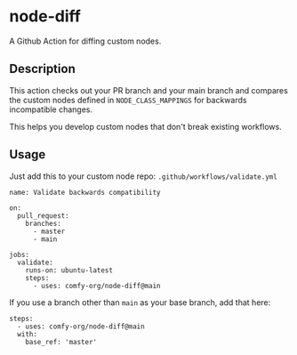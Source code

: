 # node-diff

A Github Action for diffing custom nodes.

## Description

This action checks out your PR branch and your main branch and compares the custom nodes defined in `NODE_CLASS_MAPPINGS` for backwards incompatible changes.

This helps you develop custom nodes that don't break existing workflows.

## Usage

Just add this to your custom node repo: `.github/workflows/validate.yml`

```
name: Validate backwards compatibility

on:
  pull_request:
    branches:
      - master
      - main

jobs:
  validate:
    runs-on: ubuntu-latest
    steps:
      - uses: comfy-org/node-diff@main
```

If you use a branch other than `main` as your base branch, add that here:

```
steps:
  - uses: comfy-org/node-diff@main
  with:
    base_ref: 'master'
```
